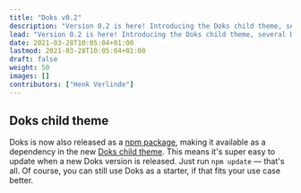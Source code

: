 ```yaml
---
title: "Doks v0.2"
description: "Version 0.2 is here! Introducing the Doks child theme, several DX + UX updates, and easily switching the main functionalities on/off (also optimizing your CSS + JS footprint)."
lead: "Version 0.2 is here! Introducing the Doks child theme, several DX + UX updates, and easily switching the main functionalities on/off (also optimizing your CSS + JS footprint)."
date: 2021-03-28T10:05:04+01:00
lastmod: 2021-03-28T10:05:04+01:00
draft: false
weight: 50
images: []
contributors: ["Henk Verlinde"]
---
```


## Doks child theme

Doks is now also released as a [npm package](https://www.npmjs.com/package/@hyas/doks), making it available as a dependency in the new [Doks child theme](https://github.com/h-enk/doks-child-theme). This means it's super easy to update when a new Doks version is released. Just run `npm update` — that's all. Of course, you can still use Doks as a starter, if that fits your use case better.

